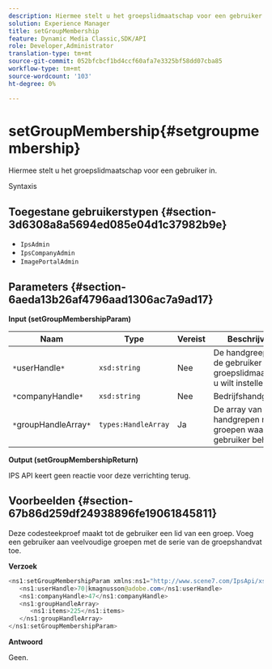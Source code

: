 ```yaml
---
description: Hiermee stelt u het groepslidmaatschap voor een gebruiker in.
solution: Experience Manager
title: setGroupMembership
feature: Dynamic Media Classic,SDK/API
role: Developer,Administrator
translation-type: tm+mt
source-git-commit: 052bfcbcf1bd4ccf60afa7e3325bf58dd07cba85
workflow-type: tm+mt
source-wordcount: '103'
ht-degree: 0%

---
```



# setGroupMembership{#setgroupmembership}

Hiermee stelt u het groepslidmaatschap voor een gebruiker in.

Syntaxis

## Toegestane gebruikerstypen {#section-3d6308a8a5694ed085e04d1c37982b9e}

* `IpsAdmin`
* `IpsCompanyAdmin`
* `ImagePortalAdmin`

## Parameters {#section-6aeda13b26af4796aad1306ac7a9ad17}

**Input (setGroupMembershipParam)**

| Naam | Type | Vereist | Beschrijving |
|---|---|---|---|
| `*`userHandle`*` | `xsd:string` | Nee | De handgreep voor de gebruiker wiens groepslidmaatschap u wilt instellen. |
| `*`companyHandle`*` | `xsd:string` | Nee | Bedrijfshandgreep. |
| `*`groupHandleArray`*` | `types:HandleArray` | Ja | De array van handgrepen naar groepen waartoe de gebruiker behoort. |

**Output (setGroupMembershipReturn)**

IPS API keert geen reactie voor deze verrichting terug.

## Voorbeelden {#section-67b86d259df24938896fe19061845811}

Deze codesteekproef maakt tot de gebruiker een lid van een groep. Voeg een gebruiker aan veelvoudige groepen met de serie van de groepshandvat toe.

**Verzoek**

```java
<ns1:setGroupMembershipParam xmlns:ns1="http://www.scene7.com/IpsApi/xsd">
   <ns1:userHandle>70|kmagnusson@adobe.com</ns1:userHandle>
   <ns1:companyHandle>47</ns1:companyHandle>
   <ns1:groupHandleArray>
      <ns1:items>225</ns1:items>
   </ns1:groupHandleArray>
</ns1:setGroupMembershipParam>
```

**Antwoord**

Geen.
